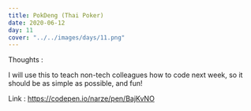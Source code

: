 ```yaml
---
title: PokDeng (Thai Poker)
date: 2020-06-12
day: 11
cover: "../../images/days/11.png"
---
```


Thoughts :

I will use this to teach non-tech colleagues how to code next week, so it should be as simple as possible, and fun!

Link : https://codepen.io/narze/pen/BajKvNO
